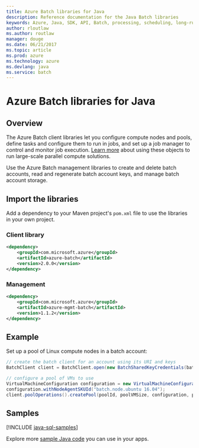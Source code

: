 ```yaml
---
title: Azure Batch libraries for Java
description: Reference documentation for the Java Batch libraries 
keywords: Azure, Java, SDK, API, Batch, processing, scheduling, long-running
author: rloutlaw
ms.author: routlaw
manager: douge
ms.date: 06/21/2017
ms.topic: article
ms.prod: azure
ms.technology: azure
ms.devlang: java
ms.service: batch
---
```


# Azure Batch libraries for Java

## Overview

The Azure Batch client libraries let you configure compute nodes and pools, define tasks and configure them to run in jobs, and set up a job manager to control and monitor job execution. [Learn more](https://docs.microsoft.com/en-us/azure/batch/batch-api-basics) about using these objects to run large-scale parallel compute solutions.

Use the Azure Batch management libraries to create and delete batch accounts, read and regenerate batch account keys, and manage batch account storage.

## Import the libraries

Add a dependency to your Maven project's `pom.xml` file to use the libraries in your own project.

### Client library

```XML
<dependency>
    <groupId>com.microsoft.azure</groupId>
    <artifactId>azure-batch</artifactId>
    <version>2.0.0</version>
</dependency>
```   

### Management 

```XML
<dependency>
    <groupId>com.microsoft.azure</groupId>
    <artifactId>azure-mgmt-batch</artifactId>
    <version>1.1.2</version>
</dependency>
```

## Example

Set up a pool of Linux compute nodes in a batch account:

```java
// create the batch client for an account using its URI and keys
BatchClient client = BatchClient.open(new BatchSharedKeyCredentials(batchUri, batchAccount, batchKey));

// configure a pool of VMs to use 
VirtualMachineConfiguration configuration = new VirtualMachineConfiguration();
configuration.withNodeAgentSKUId("batch.node.ubuntu 16.04");
client.poolOperations().createPool(poolId, poolVMSize, configuration, poolVMCount);
```

## Samples

[!INCLUDE [java-sql-samples](../docs-ref-conceptual/includes/batch.md)]


Explore more [sample Java code](https://azure.microsoft.com/resources/samples/?platform=java) you can use in your apps.
